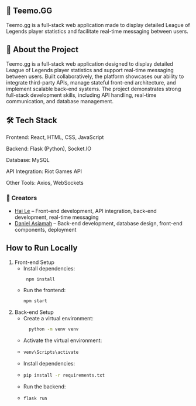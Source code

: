 ## 🌟 Teemo.GG
Teemo.gg is a full-stack web application made to display detailed League of Legends player statistics and facilitate real-time messaging between users.
## 📘 About the Project
Teemo.gg is a full-stack web application designed to display detailed League of Legends player statistics and support real-time messaging between users. Built collaboratively, the platform showcases our ability to integrate third-party APIs, manage stateful front-end architecture, and implement scalable back-end systems. The project demonstrates strong full-stack development skills, including API handling, real-time communication, and database management.
## 🛠️ Tech Stack
Frontend: React, HTML, CSS, JavaScript

Backend: Flask (Python), Socket.IO

Database: MySQL

API Integration: Riot Games API

Other Tools: Axios, WebSockets
### 👥 Creators
- [Hai Le](https://github.com/Doeroy) – Front-end development, API integration, back-end development, real-time messaging  
- [Daniel Asiamah](https://github.com/dasiamah308) – Back-end development, database design, front-end components, deployment
## How to Run Locally
1. Front-end Setup
    - Install dependencies:
      ```bash
       npm install
      ```
    - Run the frontend:
      ```bash
      npm start
      ```
2. Back-end Setup
    - Create a virtual environment:
      ```bash
        python -m venv venv
      ```
    - Activate the virtual environment:
    - ```bash
      venv\Scripts\activate
      ```
    - Install dependencies:
    - ```bash
      pip install -r requirements.txt
      ```
    - Run the backend:
    - ```bash
      flask run
      ```
